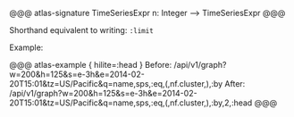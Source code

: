 @@@ atlas-signature
TimeSeriesExpr
n: Integer
-->
TimeSeriesExpr
@@@

Shorthand equivalent to writing: `:limit`

Example:

@@@ atlas-example { hilite=:head }
Before: /api/v1/graph?w=200&h=125&s=e-3h&e=2014-02-20T15:01&tz=US/Pacific&q=name,sps,:eq,(,nf.cluster,),:by
After: /api/v1/graph?w=200&h=125&s=e-3h&e=2014-02-20T15:01&tz=US/Pacific&q=name,sps,:eq,(,nf.cluster,),:by,2,:head
@@@
